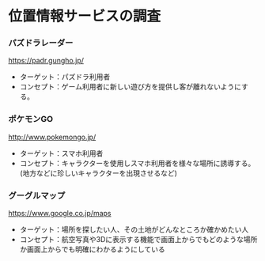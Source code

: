 # 位置情報サービスの調査
### パズドラレーダー
https://padr.gungho.jp/
* ターゲット：パズドラ利用者
* コンセプト：ゲーム利用者に新しい遊び方を提供し客が離れないようにする。

### ポケモンGO
http://www.pokemongo.jp/
* ターゲット：スマホ利用者
* コンセプト：キャラクターを使用しスマホ利用者を様々な場所に誘導する。(地方などに珍しいキャラクターを出現させるなど)

### グーグルマップ
https://www.google.co.jp/maps
* ターゲット：場所を探したい人、その土地がどんなところか確かめたい人
* コンセプト：航空写真や3Dに表示する機能で画面上からでもどのような場所か画面上からでも明確にわかるようにしている
